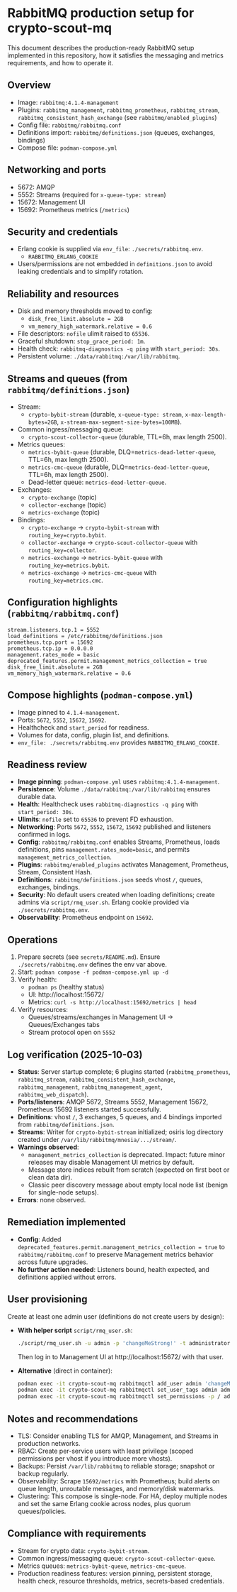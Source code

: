 # RabbitMQ production setup for crypto-scout-mq

This document describes the production-ready RabbitMQ setup implemented in this repository, how it satisfies the
messaging and metrics requirements, and how to operate it.

## Overview

- Image: `rabbitmq:4.1.4-management`
- Plugins: `rabbitmq_management`, `rabbitmq_prometheus`, `rabbitmq_stream`, `rabbitmq_consistent_hash_exchange` (see
  `rabbitmq/enabled_plugins`)
- Config file: `rabbitmq/rabbitmq.conf`
- Definitions import: `rabbitmq/definitions.json` (queues, exchanges, bindings)
- Compose file: `podman-compose.yml`

## Networking and ports

- 5672: AMQP
- 5552: Streams (required for `x-queue-type: stream`)
- 15672: Management UI
- 15692: Prometheus metrics (`/metrics`)

## Security and credentials

- Erlang cookie is supplied via `env_file`: `./secrets/rabbitmq.env`.
    - `RABBITMQ_ERLANG_COOKIE`
- Users/permissions are not embedded in `definitions.json` to avoid leaking credentials and to simplify rotation.

## Reliability and resources

- Disk and memory thresholds moved to config:
    - `disk_free_limit.absolute = 2GB`
    - `vm_memory_high_watermark.relative = 0.6`
- File descriptors: `nofile` ulimit raised to `65536`.
- Graceful shutdown: `stop_grace_period: 1m`.
- Health check: `rabbitmq-diagnostics -q ping` with `start_period: 30s`.
- Persistent volume: `./data/rabbitmq:/var/lib/rabbitmq`.

## Streams and queues (from `rabbitmq/definitions.json`)

- Stream:
    - `crypto-bybit-stream` (durable, `x-queue-type: stream`, `x-max-length-bytes=2GB`,
      `x-stream-max-segment-size-bytes=100MB`).
- Common ingress/messaging queue:
    - `crypto-scout-collector-queue` (durable, TTL=6h, max length 2500).
- Metrics queues:
    - `metrics-bybit-queue` (durable, DLQ=`metrics-dead-letter-queue`, TTL=6h, max length 2500).
    - `metrics-cmc-queue` (durable, DLQ=`metrics-dead-letter-queue`, TTL=6h, max length 2500).
    - Dead-letter queue: `metrics-dead-letter-queue`.
- Exchanges:
    - `crypto-exchange` (topic)
    - `collector-exchange` (topic)
    - `metrics-exchange` (topic)
- Bindings:
    - `crypto-exchange` → `crypto-bybit-stream` with `routing_key=crypto.bybit`.
    - `collector-exchange` → `crypto-scout-collector-queue` with `routing_key=collector`.
    - `metrics-exchange` → `metrics-bybit-queue` with `routing_key=metrics.bybit`.
    - `metrics-exchange` → `metrics-cmc-queue` with `routing_key=metrics.cmc`.

## Configuration highlights (`rabbitmq/rabbitmq.conf`)

```
stream.listeners.tcp.1 = 5552
load_definitions = /etc/rabbitmq/definitions.json
prometheus.tcp.port = 15692
prometheus.tcp.ip = 0.0.0.0
management.rates_mode = basic
deprecated_features.permit.management_metrics_collection = true
disk_free_limit.absolute = 2GB
vm_memory_high_watermark.relative = 0.6
```

## Compose highlights (`podman-compose.yml`)

- Image pinned to `4.1.4-management`.
- Ports: `5672`, `5552`, `15672`, `15692`.
- Healthcheck and `start_period` for readiness.
- Volumes for data, config, plugin list, and definitions.
- `env_file: ./secrets/rabbitmq.env` provides `RABBITMQ_ERLANG_COOKIE`.

## Readiness review

* __Image pinning__: `podman-compose.yml` uses `rabbitmq:4.1.4-management`.
* __Persistence__: Volume `./data/rabbitmq:/var/lib/rabbitmq` ensures durable data.
* __Health__: Healthcheck uses `rabbitmq-diagnostics -q ping` with `start_period: 30s`.
* __Ulimits__: `nofile` set to `65536` to prevent FD exhaustion.
* __Networking__: Ports `5672`, `5552`, `15672`, `15692` published and listeners confirmed in logs.
* __Config__: `rabbitmq/rabbitmq.conf` enables Streams, Prometheus, loads definitions, pins
  `management.rates_mode=basic`, and permits `management_metrics_collection`.
* __Plugins__: `rabbitmq/enabled_plugins` activates Management, Prometheus, Stream, Consistent Hash.
* __Definitions__: `rabbitmq/definitions.json` seeds vhost `/`, queues, exchanges, bindings.
* __Security__: No default users created when loading definitions; create admins via `script/rmq_user.sh`. Erlang cookie
  provided via `./secrets/rabbitmq.env`.
* __Observability__: Prometheus endpoint on `15692`.

## Operations

1) Prepare secrets (see `secrets/README.md`). Ensure `./secrets/rabbitmq.env` defines the env var above.
2) Start: `podman compose -f podman-compose.yml up -d`
3) Verify health:
    - `podman ps` (healthy status)
    - UI: http://localhost:15672/
    - Metrics: `curl -s http://localhost:15692/metrics | head`
4) Verify resources:
    - Queues/streams/exchanges in Management UI → Queues/Exchanges tabs
    - Stream protocol open on `5552`

## Log verification (2025-10-03)

* __Status__: Server startup complete; 6 plugins started (`rabbitmq_prometheus`, `rabbitmq_stream`,
  `rabbitmq_consistent_hash_exchange`, `rabbitmq_management`, `rabbitmq_management_agent`, `rabbitmq_web_dispatch`).
* __Ports/listeners__: AMQP 5672, Streams 5552, Management 15672, Prometheus 15692 listeners started successfully.
* __Definitions__: vhost `/`, 3 exchanges, 5 queues, and 4 bindings imported from `rabbitmq/definitions.json`.
* __Streams__: Writer for `crypto-bybit-stream` initialized; osiris log directory created under
  `/var/lib/rabbitmq/mnesia/.../stream/`.
* __Warnings observed__:
    - `management_metrics_collection` is deprecated. Impact: future minor releases may disable Management UI metrics by
      default.
    - Message store indices rebuilt from scratch (expected on first boot or clean data dir).
    - Classic peer discovery message about empty local node list (benign for single-node setups).
* __Errors__: none observed.

## Remediation implemented

* __Config__: Added `deprecated_features.permit.management_metrics_collection = true` to `rabbitmq/rabbitmq.conf` to
  preserve Management metrics behavior across future upgrades.
* __No further action needed__: Listeners bound, health expected, and definitions applied without errors.

## User provisioning

Create at least one admin user (definitions do not create users by design):

- __With helper script__ `script/rmq_user.sh`:

  ```bash
  ./script/rmq_user.sh -u admin -p 'changeMeStrong!' -t administrator -y
  ```

  Then log in to Management UI at http://localhost:15672/ with that user.

- __Alternative__ (direct in container):

  ```bash
  podman exec -it crypto-scout-mq rabbitmqctl add_user admin 'changeMeStrong!'
  podman exec -it crypto-scout-mq rabbitmqctl set_user_tags admin administrator
  podman exec -it crypto-scout-mq rabbitmqctl set_permissions -p / admin ".*" ".*" ".*"
  ```

## Notes and recommendations

- TLS: Consider enabling TLS for AMQP, Management, and Streams in production networks.
- RBAC: Create per-service users with least privilege (scoped permissions per vhost if you introduce more vhosts).
- Backups: Persist `/var/lib/rabbitmq` to reliable storage; snapshot or backup regularly.
- Observability: Scrape `15692/metrics` with Prometheus; build alerts on queue length, unroutable messages, and
  memory/disk watermarks.
- Clustering: This compose is single-node. For HA, deploy multiple nodes and set the same Erlang cookie across nodes,
  plus quorum queues/policies.

## Compliance with requirements

- Stream for crypto data: `crypto-bybit-stream`.
- Common ingress/messaging queue: `crypto-scout-collector-queue`.
- Metrics queues: `metrics-bybit-queue`, `metrics-cmc-queue`.
- Production readiness features: version pinning, persistent storage, health check, resource thresholds, metrics,
  secrets-based credentials.

